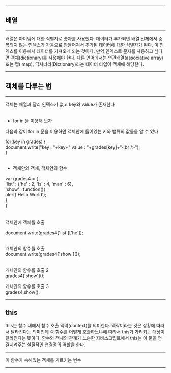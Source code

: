 ***
## 배열
***
배열은 아이템에 대한 식별자로 숫자를 사용했다. 데이터가 추가되면 배열 전체에서 중복되지 않는 인덱스가 자동으로 만들어져서 추가된 데이터에 대한 식별자가 된다. 이 인덱스를 이용해서 데이터를 가져오게 되는 것이다. 만약 인덱스로 문자를 사용하고 싶다면 객체(dictionary)를 사용해야 한다. 다른 언어에서는 연관배열(associative array) 또는 맵( map), 딕셔너리(Dictionary)라는 데이터 타입이 객체에 해당한다.

***
## 객체를 다루는 법
***
객체는 배열과 달리 인덱스가 없고 key와 value가 존재한다<br>
<br>

- for in 을 이용해 보자

다음과 같이 for in 문을 이용하면 객체안에 들어있는 키와 밸류의 값들을 알 수 있다

for(key in grades) { <br>
    document.write("key : "+key+" value : "+grades[key]+"\<br />"); <br>
}
<br>
<br>

- 객체안의 객체, 객체안의 함수

var grades4 = { <br>
            'list' : {'he' : 2, 'is' : 4, 'man' : 6}, <br>
            'show' : function(){ <br>
                alert('Hello World'); <br>
            } <br>
        } <br>
<br>
<br>
객체안에 객체를 호출 <br>

document.write(grades4['list']['he']);


<br>
개체안의 함수를 호출 <br>
document.write(grades4['show']()); <br>
<br>

개체안의 함수를 호출 2 <br>
grades4\['show'](); 

개체안의 함수를 호출 3 <br>
grades4.show();

***
## this
this는 함수 내에서 함수 호출 맥락(context)를 의미한다. 맥락이라는 것은 상황에 따라서 달라진다는 의미인데 즉 함수를 어떻게 호출하느냐에 따라서 this가 가리키는 대상이 달라진다는 뜻이다. 함수와 객체의 관계가 느슨한 자바스크립트에서 this는 이 둘을 연결시켜주는 실질적인 연결점의 역할을 한다.
***
이 함수가 속해있는 객체를 가르키는 변수
***